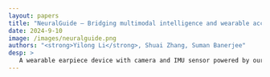 ```yaml
---
layout: papers
title: "NeuralGuide – Bridging multimodal intelligence and wearable accessibility with on-device LLMs."
date: 2024-9-10
image: /images/neuralguide.png
authors: "<strong>Yilong Li</strong>, Shuai Zhang, Suman Banerjee"
desp: >
   A wearable earpiece device with camera and IMU sensor powered by our TinyLLM hardware platform performs fully on-device, multimodal inference without requiring internet connectivity. Equipped with an integrated camera, the device runs a visual instruction model (LlaVa-Onevision) to assist visually impaired individuals or elderly users in locating objects or navigating environments, such as identifying road signs or nearby landmarks. By leveraging a software-hardware co-design, the system ensures real-time, local natural language interaction. Current challenges include enhancing the device's positioning and reasoning capabilities to improve accuracy and reliability, addressing limitations in object localization and context understanding.
---
```



